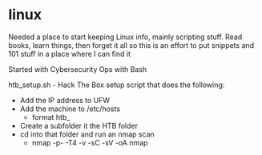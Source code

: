 # linux

Needed a place to start keeping Linux info, mainly scripting stuff. Read books, learn things, then forget it all so this is an effort to put snippets and 101 stuff in a place where I can find it


Started with Cybersecurity Ops with Bash


htb_setup.sh - Hack The Box setup script that does the following:
  * Add the IP address to UFW
  * Add the machine to /etc/hosts
    * format htb_<machine name> 
  * Create a subfolder it the HTB folder
  * cd into that folder and run an nmap scan
    * nmap -p- -T4 -v -sC -sV -oA nmap 
